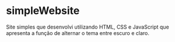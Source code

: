 # simpleWebsite
Site simples que desenvolvi utilizando HTML, CSS e JavaScript que apresenta a função de alternar o tema entre escuro e claro.
